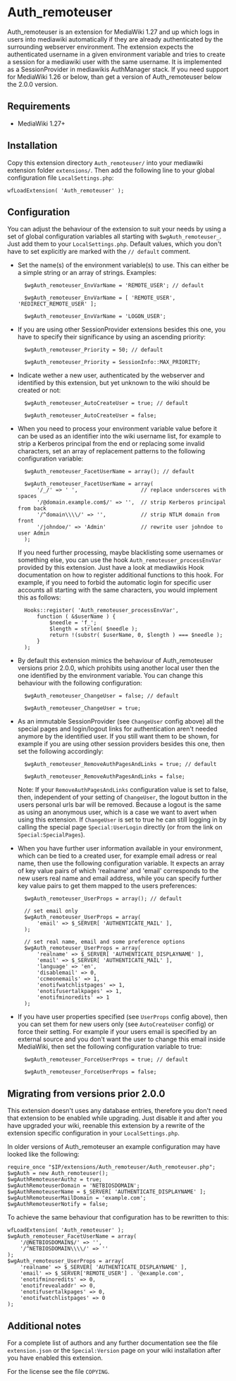 Auth_remoteuser
===============

Auth_remoteuser is an extension for MediaWiki 1.27 and up which logs in users
into mediawiki automatically if they are already authenticated by the
surrounding webserver environment. The extension expects the authenticated
username in a given environment variable and tries to create a session for
a mediawiki user with the same username. It is implemented as a
SessionProvider in mediawikis AuthManager stack. If you need support for
MediaWiki 1.26 or below, than get a version of Auth_remoteuser below the
2.0.0 version.


Requirements
------------

* MediaWiki 1.27+


Installation
------------

Copy this extension directory `Auth_remoteuser/` into your mediawiki extension
folder `extensions/`. Then add the following line to your global configuration
file `LocalSettings.php`:

    wfLoadExtension( 'Auth_remoteuser' );


Configuration
-------------

You can adjust the behaviour of the extension to suit your needs by using a
set of global configuration variables all starting with `$wgAuth_remoteuser_`.
Just add them to your `LocalSettings.php`. Default values, which you don't
have to set explicitly are marked with the `// default` comment.

* Set the name(s) of the environment variable(s) to use. This can either be
  a simple string or an array of strings. Examples:

        $wgAuth_remoteuser_EnvVarName = 'REMOTE_USER'; // default

        $wgAuth_remoteuser_EnvVarName = [ 'REMOTE_USER', 'REDIRECT_REMOTE_USER' ];

        $wgAuth_remoteuser_EnvVarName = 'LOGON_USER';

* If you are using other SessionProvider extensions besides this one, you
  have to specify their significance by using an ascending priority:

        $wgAuth_remoteuser_Priority = 50; // default

        $wgAuth_remoteuser_Priority = SessionInfo::MAX_PRIORITY;

* Indicate wether a new user, authenticated by the webserver and identified
  by this extension, but yet unknown to the wiki should be created or not:

        $wgAuth_remoteuser_AutoCreateUser = true; // default

        $wgAuth_remoteuser_AutoCreateUser = false;

* When you need to process your environment variable value before it can be
  used as an identifier into the wiki username list, for example to strip
  a Kerberos principal from the end or replacing some invalid characters, set
  an array of replacement patterns to the following configuration variable:

        $wgAuth_remoteuser_FacetUserName = array(); // default

        $wgAuth_remoteuser_FacetUserName = array(
            '/_/' => ' ',                    // replace underscores with spaces
            '/@domain.example.com$/' => '',  // strip Kerberos principal from back
            '/^domain\\\\/' => '',           // strip NTLM domain from front
            '/johndoe/' => 'Admin'           // rewrite user johndoe to user Admin
        );

  If you need further processing, maybe blacklisting some usernames or
  something else, you can use the hook `Auth_remoteuser_processEnvVar`
  provided by this extension. Just have a look at mediawikis Hook
  documentation on how to register additional functions to this hook.
  For example, if you need to forbid the automatic login for specific user
  accounts all starting with the same characters, you would implement this
  as follows:

        Hooks::register( 'Auth_remoteuser_processEnvVar',
            function ( &$userName ) {
                $needle = 'f_';
                $length = strlen( $needle );
                return !(substr( $userName, 0, $length ) === $needle );
            }
        );

* By default this extension mimics the behaviour of Auth_remoteuser
  versions prior 2.0.0, which prohibits using another local user then the
  one identified by the environment variable. You can change this behaviour
  with the following configuration:

        $wgAuth_remoteuser_ChangeUser = false; // default

        $wgAuth_remoteuser_ChangeUser = true;

* As an immutable SessionProvider (see `ChangeUser` config above) all the
  special pages and login/logout links for authentication aren't needed
  anymore by the identified user. If you still want them to be shown, for
  example if you are using other session providers besides this one, then
  set the following accordingly:

        $wgAuth_remoteuser_RemoveAuthPagesAndLinks = true; // default

        $wgAuth_remoteuser_RemoveAuthPagesAndLinks = false;

  Note: If your `RemoveAuthPagesAndLinks` configuration value is set to
  false, then, independent of your setting of `ChangeUser`, the logout
  button in the users personal urls bar will be removed. Because a logout
  is the same as using an anonymous user, which is a case we want to avert
  when using this extension. If `ChangeUser` is set to true he can still
  logging in by calling the special page `Special:UserLogin` directly (or
  from the link on `Special:SpecialPages`).

* When you have further user information available in your environment, which
  can be tied to a created user, for example email adress or real name, then
  use the following configuration variable. It expects an array of key value
  pairs of which 'realname' and 'email' corresponds to the new users real name
  and email address, while you can specify further key value pairs to get them
  mapped to the users preferences:

        $wgAuth_remoteuser_UserProps = array(); // default

        // set email only
        $wgAuth_remoteuser_UserProps = array(
            'email' => $_SERVER[ 'AUTHENTICATE_MAIL' ],
        );

        // set real name, email and some preference options
        $wgAuth_remoteuser_UserProps = array(
            'realname' => $_SERVER[ 'AUTHENTICATE_DISPLAYNAME' ],
            'email' => $_SERVER[ 'AUTHENTICATE_MAIL' ],
            'language' => 'en',
            'disablemail' => 0,
            'ccmeonemails' => 1,
            'enotifwatchlistpages' => 1,
            'enotifusertalkpages' => 1,
            'enotifminoredits' => 1
        );

* If you have user properties specified (see `UserProps` config above), then
  you can set them for new users only (see `AutoCreateUser` config) or force
  their setting. For example if your users email is specified by an external
  source and you don't want the user to change this email inside MediaWiki,
  then set the following configuration variable to true:

        $wgAuth_remoteuser_ForceUserProps = true; // default

        $wgAuth_remoteuser_ForceUserProps = false;


Migrating from versions prior 2.0.0
-----------------------------------

This extension doesn't uses any database entries, therefore you don't need
that extension to be enabled while upgrading. Just disable it and after
you have upgraded your wiki, reenable this extension by a rewrite of the
extension specific configuration in your `LocalSettings.php`.

In older versions of Auth_remoteuser an example configuration may have
looked like the following:

    require_once "$IP/extensions/Auth_remoteuser/Auth_remoteuser.php";
    $wgAuth = new Auth_remoteuser();
    $wgAuthRemoteuserAuthz = true;
    $wgAuthRemoteuserDomain = 'NETBIOSDOMAIN';
    $wgAuthRemoteuserName = $_SERVER[ 'AUTHENTICATE_DISPLAYNAME' ];
    $wgAuthRemoteuserMailDomain = 'example.com';
    $wgAuthRemoteuserNotify = false;

To achieve the same behaviour that configuration has to be rewritten to
this:

    wfLoadExtension( 'Auth_remoteuser' );
    $wgAuth_remoteuser_FacetUserName = array(
        '/@NETBIOSDOMAIN$/' => '',
        '/^NETBIOSDOMAIN\\\\/' => ''
    );
    $wgAuth_remoteuser_UserProps = array(
        'realname' => $_SERVER[ 'AUTHENTICATE_DISPLAYNAME' ],
        'email' => $_SERVER['REMOTE_USER'] . '@example.com',
        'enotifminoredits' => 0,
        'enotifrevealaddr' => 0,
        'enotifusertalkpages' => 0,
        'enotifwatchlistpages' => 0
    );


Additional notes
----------------

For a complete list of authors and any further documentation see the file
`extension.json` or the `Special:Version` page on your wiki installation
after you have enabled this extension.

For the license see the file `COPYING`.
